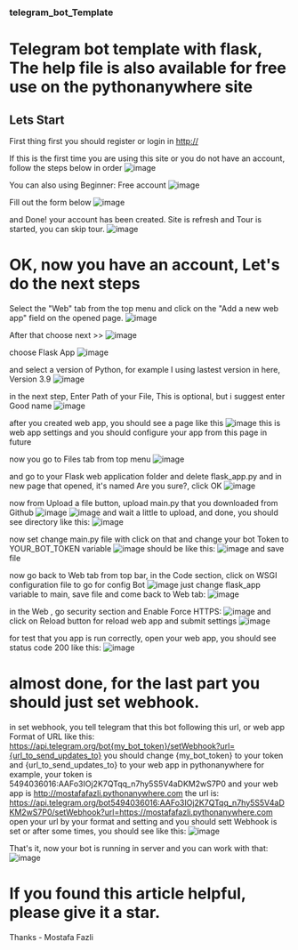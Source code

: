 ### telegram_bot_Template
# Telegram bot template with flask, The help file is also available for free use on the pythonanywhere site

## Lets Start
First thing first you should register or login in [http://](https://www.pythonanywhere.com/)

If this is the first time you are using this site or you do not have an account, follow the steps below in order
![image](https://user-images.githubusercontent.com/69136464/185737678-75313085-5e7d-4d32-aea9-de7c067b6e69.png)

You can also using Beginner: Free account
![image](https://user-images.githubusercontent.com/69136464/185737732-faeb70fa-6686-4dfb-b9c4-548d4f6f2426.png)

Fill out the form below
![image](https://user-images.githubusercontent.com/69136464/185737870-541c53f6-ed67-4725-b546-b2d699d3a3c5.png)

and Done! your account has been created. Site is refresh and Tour is started, you can skip tour.
![image](https://user-images.githubusercontent.com/69136464/185737984-998652ee-a323-4582-b358-514fab2b472d.png)


# OK, now you have an account, Let's do the next steps
Select the "Web" tab from the top menu and click on the "Add a new web app" field on the opened page.
![image](https://user-images.githubusercontent.com/69136464/185738200-b2f00e35-cdef-4720-a7e7-c824a8aa2a69.png)


After that choose next >>
![image](https://user-images.githubusercontent.com/69136464/185738264-0b1c67e3-6512-4538-a6ac-990e22fc05cc.png)

choose Flask App
![image](https://user-images.githubusercontent.com/69136464/185738282-f4fc9212-8019-4743-81bf-01d5011664b3.png)

and select a version of Python, for example I using lastest version in here, Version 3.9
![image](https://user-images.githubusercontent.com/69136464/185738317-be38d47b-e92e-491e-af8f-eedc30467197.png)

in the next step, Enter Path of your File, This is optional, but i suggest enter Good name
![image](https://user-images.githubusercontent.com/69136464/185738379-9e1f3c9b-8a68-4613-b485-c25ec5c22936.png)

after you created web app, you should see a page like this
![image](https://user-images.githubusercontent.com/69136464/185756421-99854fbc-c833-4c7c-a613-6517a8d08c34.png)
this is web app settings and you should configure your app from this page in future

now you go to Files tab from top menu
![image](https://user-images.githubusercontent.com/69136464/185756481-a9ae0c7a-e21d-4f5c-915b-8708f9baa1cb.png)

and go to your Flask web application folder and delete flask_app.py and in new page that opened, it's named Are you sure?, click OK
![image](https://user-images.githubusercontent.com/69136464/185756578-4a803f32-3f02-4cdf-a1ac-80efe9f268d3.png)

now from Upload a file button, upload main.py that you downloaded from Github
![image](https://user-images.githubusercontent.com/69136464/185756638-d2c748c3-890e-4d5b-9600-0934ff3be2eb.png)
![image](https://user-images.githubusercontent.com/69136464/185756672-26f51e9b-a1cf-4ce4-a499-466c92027838.png)
and wait a little to upload, and done, you should see directory like this:
![image](https://user-images.githubusercontent.com/69136464/185756701-cdf233f9-233e-424c-b80d-e18fd54ce24b.png)

now set change main.py file with click on that and change your bot Token to YOUR_BOT_TOKEN variable
![image](https://user-images.githubusercontent.com/69136464/185757180-31f6bdc8-aecf-4aad-b6d3-3714f393a152.png)
should be like this:
![image](https://user-images.githubusercontent.com/69136464/185757211-1eac1fdd-03da-47c8-9215-cd2e8cb195d2.png)
and save file

now go back to Web tab from top bar, in the Code section, click on WSGI configuration file to go for config Bot
![image](https://user-images.githubusercontent.com/69136464/185756870-a3ae969d-70f3-4b43-a612-dff85e676f8d.png)
just change flask_app variable to main, save file and come back to Web tab:
![image](https://user-images.githubusercontent.com/69136464/185757915-fc36efa3-aa30-4b56-a5c2-32b7022627ec.png)

in the Web , go security section and Enable Force HTTPS:
![image](https://user-images.githubusercontent.com/69136464/185757727-660f13a0-c88e-414d-8019-571c60498d64.png)
and click on Reload button for reload web app and submit settings
![image](https://user-images.githubusercontent.com/69136464/185758139-e99e0258-659f-4594-95c2-41e9144f705b.png)

for test that you app is run correctly, open your web app, you should see status code 200 like this:
![image](https://user-images.githubusercontent.com/69136464/185758339-286de0c3-3daf-46b0-b4e2-276f0a167ba6.png)



# almost done, for the last part you should just set webhook.
in set webhook, you tell telegram that this bot following this url, or web app
Format of URL like this:
https://api.telegram.org/bot{my_bot_token}/setWebhook?url={url_to_send_updates_to}
you should change {my_bot_token} to your token and {url_to_send_updates_to} to your web app in pythonanywhere
for example, your token is 5494036016:AAFo3IOj2K7QTqq_n7hy5S5V4aDKM2wS7P0 and your web app is http://mostafafazli.pythonanywhere.com
the url is:
https://api.telegram.org/bot5494036016:AAFo3IOj2K7QTqq_n7hy5S5V4aDKM2wS7P0/setWebhook?url=https://mostafafazli.pythonanywhere.com
open your url by your format and setting and you should sett Webhook is set or after some times, you should see like this:
![image](https://user-images.githubusercontent.com/69136464/185758425-09270811-2578-4304-a971-1c11010302b8.png)

That's it,
now your bot is running in server and you can work with that:
![image](https://user-images.githubusercontent.com/69136464/185758497-ff5a01b5-c1a0-4a2e-8525-b210068e42c2.png)

# If you found this article helpful, please give it a star.
Thanks - Mostafa Fazli
